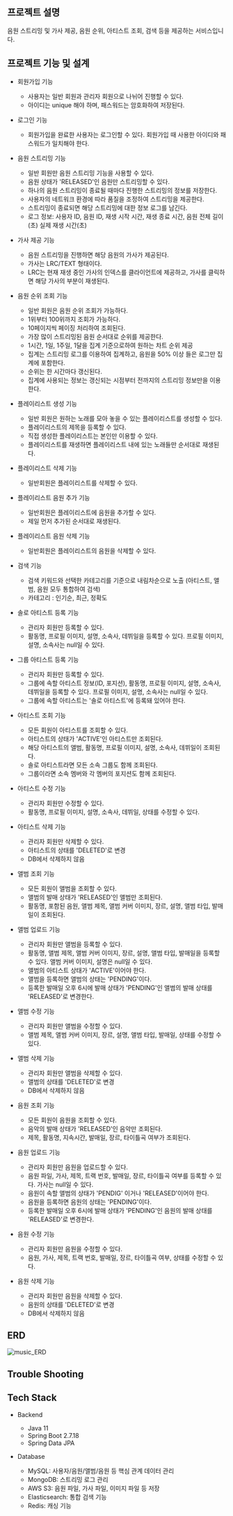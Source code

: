## 프로젝트 설명
음원 스트리밍 및 가사 제공, 음원 순위, 아티스트 조회, 검색 등을 제공하는 서비스입니다.

## 프로젝트 기능 및 설계
- 회원가입 기능
  - 사용자는 일반 회원과 관리자 회원으로 나뉘어 진행할 수 있다.
  - 아이디는 unique 해야 하며, 패스워드는 암호화하여 저장된다.
 
- 로그인 기능
  - 회원가입을 완료한 사용자는 로그인할 수 있다. 회원가입 때 사용한 아이디와 패스워드가 일치해야 한다.

- 음원 스트리밍 기능
  - 일반 회원만 음원 스트리밍 기능을 사용할 수 있다.
  - 음원 상태가 'RELEASED'인 음원만 스트리밍할 수 있다.
  - 하나의 음원 스트리밍이 종료될 때마다 진행한 스트리밍의 정보를 저장한다.
  - 사용자의 네트워크 환경에 따라 품질을 조정하여 스트리밍을 제공한다.
  - 스트리밍이 종료되면 해당 스트리밍에 대한 정보 로그를 남긴다.
  - 로그 정보: 사용자 ID, 음원 ID, 재생 시작 시간, 재생 종료 시간, 음원 전체 길이(초) 실제 재생 시간(초)
 
- 가사 제공 기능
  - 음원 스트리밍을 진행하면 해당 음원의 가사가 제공된다.
  - 가사는 LRC/TEXT 형태이다.
  - LRC는 현재 재생 중인 가사의 인덱스를 클라이언트에 제공하고, 가사를 클릭하면 해당 가사의 부분이 재생된다.
 
- 음원 순위 조회 기능
  - 일반 회원은 음원 순위 조회가 가능하다.
  - 1위부터 100위까지 조회가 가능하다.
  - 10페이지씩 페이징 처리하여 조회된다.
  - 가장 많이 스트리밍된 음원 순서대로 순위를 제공한다.
  - 1시간, 1일, 1주일, 1달을 집계 기준으로하여 원하는 차트 순위 제공
  - 집계는 스트리밍 로그를 이용하여 집계하고, 음원을 50% 이상 들은 로그만 집계에 포함한다.
  - 순위는 한 시간마다 갱신된다.
  - 집계에 사용되는 정보는 갱신되는 시점부터  전까지의 스트리밍 정보만을 이용한다.
 
- 플레이리스트 생성 기능
  - 일반 회원은 원하는 노래를 모아 놓을 수 있는 플레이리스트를 생성할 수 있다.
  - 플레이리스트의 제목을 등록할 수 있다.
  - 직접 생성한 플레이리스트는 본인만 이용할 수 있다.
  - 플레이리스트를 재생하면 플레이리스트 내에 있는 노래들만 순서대로 재생된다.
 
- 플레이리스트 삭제 기능
  - 일반회원은 플레이리스트를 삭제할 수 있다.
 
- 플레이리스트 음원 추가 기능
  - 일반회원은 플레이리스트에 음원을 추가할 수 있다.
  - 제일 먼저 추가된 순서대로 재생된다.
 
- 플레이리스트 음원 삭제 기능
  - 일반회원은 플레이리스트의 음원을 삭제할 수 있다.
 
- 검색 기능
  - 검색 키워드와 선택한 카테고리를 기준으로 내림차순으로 노출 (아티스트, 앨범, 음원 모두 통합하여 검색)
  - 카테고리 : 인기순, 최근, 정확도

- 솔로 아티스트 등록 기능
  - 관리자 회원만 등록할 수 있다.
  - 활동명, 프로필 이미지, 설명, 소속사, 데뷔일을 등록할 수 있다. 프로필 이미지, 설명, 소속사는 null일 수 있다.
 
- 그룹 아티스트 등록 기능
  - 관리자 회원만 등록할 수 있다.
  - 그룹에 속할 아티스트 정보(ID, 포지션), 활동명, 프로필 이미지, 설명, 소속사, 데뷔일을 등록할 수 있다. 프로필 이미지, 설명, 소속사는 null일 수 있다.
  - 그룹에 속할 아티스트는 '솔로 아티스트'에 등록돼 있어야 한다.
  
- 아티스트 조회 기능
  - 모든 회원이 아티스트를 조회할 수 있다.
  - 아티스트의 상태가 'ACTIVE'인 아티스트만 조회된다.
  - 해당 아티스트의 앨범, 활동명, 프로필 이미지, 설명, 소속사, 데뷔일이 조회된다.
  - 솔로 아티스트라면 모든 소속 그룹도 함께 조회된다.
  - 그룹이라면 소속 멤버와 각 멤버의 포지션도 함께 조회된다.

- 아티스트 수정 기능
  - 관리자 회원만 수정할 수 있다.
  - 활동명, 프로필 이미지, 설명, 소속사, 데뷔일, 상태를 수정할 수 있다.
 
- 아티스트 삭제 기능
  - 관리자 회원만 삭제할 수 있다.
  - 아티스트의 상태를 'DELETED'로 변경
  - DB에서 삭제하지 않음

- 앨범 조회 기능
  - 모든 회원이 앨범을 조회할 수 있다.
  - 앨범의 발매 상태가 'RELEASED'인 앨범만 조회된다.
  - 활동명, 포함된 음원, 앨범 제목, 앨범 커버 이미지, 장르, 설명, 앨범 타입, 발매일이 조회된다.
 
- 앨범 업로드 기능
  - 관리자 회원만 앨범을 등록할 수 있다.
  - 활동명, 앨범 제목, 앨범 커버 이미지, 장르, 설명, 앨범 타입, 발매일을 등록할 수 있다. 앨범 커버 이미지, 설명은 null일 수 있다.
  - 앨범의 아티스트 상태가 'ACTIVE'이어야 한다.
  - 앨범을 등록하면 앨범의 상태는 'PENDING'이다.
  - 등록한 발매일 오후 6시에 발매 상태가 'PENDING'인 앨범의 발매 상태를 'RELEASED'로 변경한다.

- 앨범 수정 기능
  - 관리자 회원만 앨범을 수정할 수 있다.
  - 앨범 제목, 앨범 커버 이미지, 장르, 설명, 앨범 타입, 발매일, 상태를 수정할 수 있다.

- 앨범 삭제 기능
  - 관리자 회원만 앨범을 삭제할 수 있다.
  - 앨범의 상태를 'DELETED'로 변경
  - DB에서 삭제하지 않음

- 음원 조회 기능
  - 모든 회원이 음원을 조회할 수 있다.
  - 음악의 발매 상태가 'RELEASED'인 음악만 조회된다.
  - 제목, 활동명, 지속시간, 발매일, 장르, 타이틀곡 여부가 조회된다.
 
- 음원 업로드 기능
  - 관리자 회원만 음원을 업로드할 수 있다.
  - 음원 파일, 가사, 제목, 트랙 번호, 발매일, 장르, 타이틀곡 여부를 등록할 수 있다. 가사는 null일 수 있다.
  - 음원이 속할 앨범의 상태가 'PENDIG' 이거나 'RELEASED'이어야 한다.
  - 음원을 등록하면 음원의 상태는 'PENDING'이다.
  - 등록한 발매일 오후 6시에 발매 상태가 'PENDING'인 음원의 발매 상태를 'RELEASED'로 변경한다.
 
- 음원 수정 기능
  - 관리자 회원만 음원을 수정할 수 있다.
  - 음원, 가사, 제목, 트랙 번호, 발매일, 장르, 타이틀곡 여부, 상태를 수정할 수 있다.

- 음원 삭제 기능
  - 관리자 회원만 음원을 삭제할 수 있다.
  - 음원의 상태를 'DELETED'로 변경
  - DB에서 삭제하지 않음

## ERD
![music_ERD](https://github.com/user-attachments/assets/1163b994-0a16-416b-bc90-056421a1e714)

## Trouble Shooting

## Tech Stack
- Backend
  - Java 11
  - Spring Boot 2.7.18
  - Spring Data JPA

- Database
  - MySQL: 사용자/음원/앨범/음원 등 핵심 관계 데이터 관리
  - MongoDB: 스트리밍 로그 관리
  - AWS S3: 음원 파일, 가사 파일, 이미지 파일 등 저장
  - Elasticsearch: 통합 검색 기능
  - Redis: 캐싱 기능
